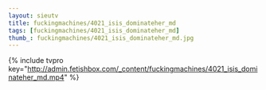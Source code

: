 ```yaml
--- 
layout: sieutv
title: fuckingmachines/4021_isis_dominateher_md
tags: [fuckingmachines/4021_isis_dominateher_md]
thumb_: fuckingmachines/4021_isis_dominateher_md.jpg
---
```

{% include tvpro key="http://admin.fetishbox.com/_content/fuckingmachines/4021_isis_dominateher_md.mp4" %} 
